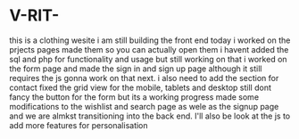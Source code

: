 # V-RIT-
this is a clothing wesite 
i am still building the front end 
today i worked on the prjects pages made them so you can actually open them i havent added the sql and php for functionality and usage but still working on that
i worked on the form page and made the sign in and sign up page although it still requires the js gonna work on that next. i also need to add the section for contact 
fixed the grid view for the mobile, tablets and desktop still dont fancy the button for the form but its a working progress
made some modifications to the wishlist and search page as wele as the signup page and we are almkst transitioning into the back end. I'll also be look at the js to add more features for personalisation
